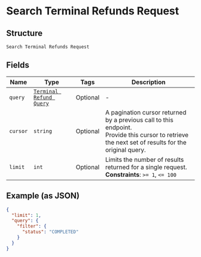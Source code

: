 
# Search Terminal Refunds Request

## Structure

`Search Terminal Refunds Request`

## Fields

| Name | Type | Tags | Description |
|  --- | --- | --- | --- |
| `query` | [`Terminal Refund Query`](/doc/models/terminal-refund-query.md) | Optional | - |
| `cursor` | `string` | Optional | A pagination cursor returned by a previous call to this endpoint.<br>Provide this cursor to retrieve the next set of results for the original query. |
| `limit` | `int` | Optional | Limits the number of results returned for a single request.<br>**Constraints**: `>= 1`, `<= 100` |

## Example (as JSON)

```json
{
  "limit": 1,
  "query": {
    "filter": {
      "status": "COMPLETED"
    }
  }
}
```

